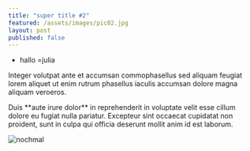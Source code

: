 ```yaml
---
title: "super title #2"
featured: /assets/images/pic02.jpg
layout: post
published: false
---
```



* hallo =julia

<p>Integer volutpat ante et accumsan commophasellus sed aliquam feugiat lorem aliquet ut enim rutrum phasellus iaculis accumsan dolore magna aliquam veroeros.</p>
<p>Duis **aute irure dolor** in reprehenderit in voluptate velit esse cillum dolore eu fugiat nulla pariatur. Excepteur sint occaecat cupidatat non proident, sunt in culpa qui officia deserunt mollit anim id est laborum.</p>

![nochmal]({{site.baseurl}}/assets/images/banner-test.jpg)

